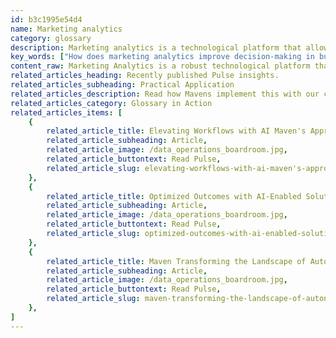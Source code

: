 ```yaml
---
id: b3c1995e54d4
name: Marketing analytics
category: glossary
description: Marketing analytics is a technological platform that allows businesses to analyze and act on data from diverse marketing channels, improving decision-making, optimizing campaigns, and increasing return on investment through actionable insights.
key_words: ["How does marketing analytics improve decision-making in business?", "What are the benefits of integrating marketing analytics into your strategy?", "How can marketing analytics influence the ROI of campaigns?", "What are advanced marketing analytics techniques for data interpretation?", "How can marketing analytics forecast future consumer trends?", "How does marketing analytics provide insight into consumer behavior?", "What is the role of AI in enhancing marketing analytics tools?", "How do marketing analytics platforms unify multi-channel data?", "What are the best practices for using marketing analytics to drive growth?", "How does marketing analytics help in optimizing marketing budgets?"]
content_raw: Marketing Analytics is a robust technological platform that enables companies to contextualize and utilize data collected from various marketing channels. This comprehensive approach converts marketing strategies and endeavors into quantifiable revenue. Upper management and marketing professionals leverage these techniques to assess the value and efficacy of their advertising attempts competently. Encompassing metrics from multiple sources and platforms, marketing analytics provides a unified view that encapsulate the overall performance of promotional initiatives. It offers a robust examination of the complexities of individual campaigns and gives valuable insights on the marketing landscape as a whole. How do businesses benefit from Marketing Analytics? Marketing Analytics presents a multitude of advantages for business operations. Teams that successfully interpret its data can 1. Evaluate the Effectiveness and ROI of Marketing Campaigns By demonstrating a clear-cut correlation between marketing efforts and financial returns, marketing analytics supports decision-makers in judging the success of ongoing campaigns and strategizing future initiatives. 2. Identify Success Areas and Opportunities for Improvement With the help of marketing analytics, businesses can recognize their areas of strength and aspects that require modification, thereby facilitating the process of continuous improvement and optimization. 3. Drive Marketing Efforts Forward The valuable insights provided by marketing analytics serve as a catalyst, fuelling marketing momentum and propelling campaigns towards success. 4. Gain Profound Insights Marketing analytics plays an instrumental role in offering profound insight into past and ongoing marketing campaigns. Moreover, this tool also forecasts future trends, aiding businesses to strategize, target and optimize their marketing endeavors accordingly. At Maven Technologies, we guide firms in unlocking their productivity potential with potent technology solutions such as marketing analytics, enabling them to reap the business benefits of advanced technologies implemented by seasoned professionals.
related_articles_heading: Recently published Pulse insights.
related_articles_subheading: Practical Application
related_articles_description: Read how Mavens implement this with our clients.
related_articles_category: Glossary in Action
related_articles_items: [
	{
		related_article_title: Elevating Workflows with AI Maven's Approach,
		related_article_subheading: Article,
		related_article_image: /data_operations_boardroom.jpg,
		related_article_buttontext: Read Pulse,
		related_article_slug: elevating-workflows-with-ai-maven's-approach
	},
	{
		related_article_title: Optimized Outcomes with AI-Enabled Solutions,
		related_article_subheading: Article,
		related_article_image: /data_operations_boardroom.jpg,
		related_article_buttontext: Read Pulse,
		related_article_slug: optimized-outcomes-with-ai-enabled-solutions
	},
	{
		related_article_title: Maven Transforming the Landscape of Autonomous Vehicles,
		related_article_subheading: Article,
		related_article_image: /data_operations_boardroom.jpg,
		related_article_buttontext: Read Pulse,
		related_article_slug: maven-transforming-the-landscape-of-autonomous-vehicles
	},
]
---
```

